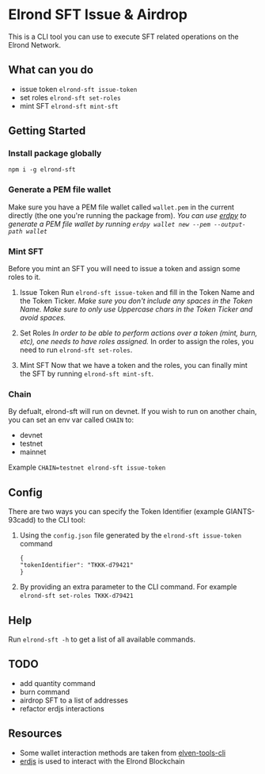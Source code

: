 # Elrond SFT Issue & Airdrop

This is a CLI tool you can use to execute SFT related operations on the Elrond Network.

## What can you do

- issue token `elrond-sft issue-token`
- set roles `elrond-sft set-roles`
- mint SFT `elrond-sft mint-sft`

## Getting Started

### Install package globally

`npm i -g elrond-sft`

### Generate a PEM file wallet

Make sure you have a PEM file wallet called `wallet.pem` in the current directly (the one you're running the package from).
_You can use [erdpy](https://docs.elrond.com/sdk-and-tools/erdpy/erdpy/) to generate a PEM file wallet by running `erdpy wallet new --pem --output-path wallet`_

### Mint SFT

Before you mint an SFT you will need to issue a token and assign some roles to it.

1. Issue Token
   Run `elrond-sft issue-token` and fill in the Token Name and the Token Ticker.
   _Make sure you don't include any spaces in the Token Name._
   _Make sure to only use Uppercase chars in the Token Ticker and avoid spaces._

2. Set Roles
   _In order to be able to perform actions over a token (mint, burn, etc), one needs to have roles assigned._
   In order to assign the roles, you need to run `elrond-sft set-roles`.

3. Mint SFT
   Now that we have a token and the roles, you can finally mint the SFT by running `elrond-sft mint-sft`.

### Chain

By defualt, elrond-sft will run on devnet. If you wish to run on another chain, you can set an env var called `CHAIN` to:

- devnet
- testnet
- mainnet

Example `CHAIN=testnet elrond-sft issue-token`

## Config

There are two ways you can specify the Token Identifier (example GIANTS-93cadd) to the CLI tool:

1. Using the `config.json` file generated by the `elrond-sft issue-token` command
   ```
   {
   "tokenIdentifier": "TKKK-d79421"
   }
   ```
2. By providing an extra parameter to the CLI command. For example `elrond-sft set-roles TKKK-d79421`

## Help

Run `elrond-sft -h` to get a list of all available commands.

## TODO

- add quantity command
- burn command
- airdrop SFT to a list of addresses
- refactor erdjs interactions

## Resources

- Some wallet interaction methods are taken from [elven-tools-cli](https://github.com/ElvenTools/elven-tools-cli)
- [erdjs](https://www.npmjs.com/package/@elrondnetwork/erdjs) is used to interact with the Elrond Blockchain
